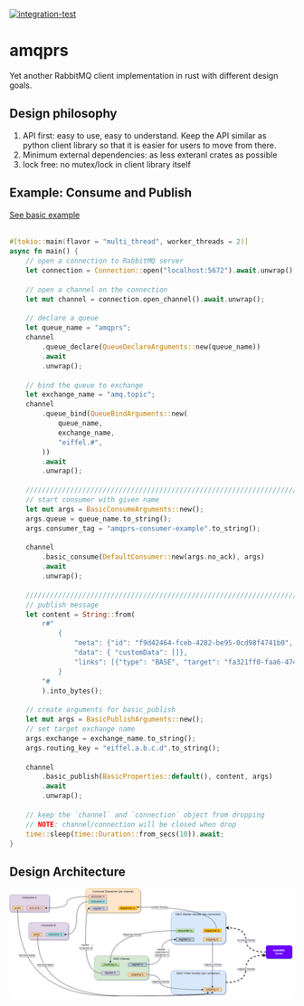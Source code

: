 [![integration-test](https://github.com/gftea/amqprs/actions/workflows/rust.yml/badge.svg)](https://github.com/gftea/amqprs/actions/workflows/rust.yml)

# amqprs

Yet another RabbitMQ client implementation in rust with different design goals.

## Design philosophy
1. API first: easy to use, easy to understand. Keep the API similar as python client library so that it is easier for users to move from there.
2. Minimum external dependencies: as less exteranl crates as possible
3. lock free: no mutex/lock in client library itself 


## Example: Consume and Publish

[See basic example](amqprs/examples/basic_pub_sub.rs) 

```rust

#[tokio::main(flavor = "multi_thread", worker_threads = 2)]
async fn main() {
    // open a connection to RabbitMQ server
    let connection = Connection::open("localhost:5672").await.unwrap();

    // open a channel on the connection
    let mut channel = connection.open_channel().await.unwrap();

    // declare a queue
    let queue_name = "amqprs";
    channel
        .queue_declare(QueueDeclareArguments::new(queue_name))
        .await
        .unwrap();

    // bind the queue to exchange
    let exchange_name = "amq.topic";
    channel
        .queue_bind(QueueBindArguments::new(
            queue_name,
            exchange_name,
            "eiffel.#",
        ))
        .await
        .unwrap();

    //////////////////////////////////////////////////////////////////////////////
    // start consumer with given name
    let mut args = BasicConsumeArguments::new();
    args.queue = queue_name.to_string();
    args.consumer_tag = "amqprs-consumer-example".to_string();

    channel
        .basic_consume(DefaultConsumer::new(args.no_ack), args)
        .await
        .unwrap();

    //////////////////////////////////////////////////////////////////////////////
    // publish message
    let content = String::from(
        r#"
            {
                "meta": {"id": "f9d42464-fceb-4282-be95-0cd98f4741b0", "type": "PublishTester", "version": "4.0.0", "time": 1640035100149},
                "data": { "customData": []}, 
                "links": [{"type": "BASE", "target": "fa321ff0-faa6-474e-aa1d-45edf8c99896"}]
            }
        "#
        ).into_bytes();

    // create arguments for basic_publish
    let mut args = BasicPublishArguments::new();
    // set target exchange name
    args.exchange = exchange_name.to_string();
    args.routing_key = "eiffel.a.b.c.d".to_string();

    channel
        .basic_publish(BasicProperties::default(), content, args)
        .await
        .unwrap();

    // keep the `channel` and `connection` object from dropping
    // NOTE: channel/connection will be closed when drop
    time::sleep(time::Duration::from_secs(10)).await;
}

```

## Design Architecture
![Lock-free Design](amqp-chosen_design.drawio.png) 